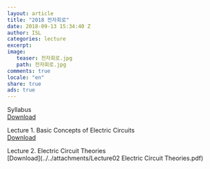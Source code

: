 ```yaml
---
layout: article
title: "2018 전자회로"
date: 2018-09-13 15:34:40 Z
author: ISL
categories: lecture
excerpt: 
image:
   teaser: 전자회로.jpg
   path: 전자회로.jpg
comments: true
locale: "en"
share: true
ads: true
--- 
```


Syllabus  
[Download](../../attachments/syllabus.pdf)

Lecture 1. Basic Concepts of Electric Circuits  
[Download](../../attachments/Lecture01.pdf)

Lecture 2. Electric Circuit Theories  
[Download](../../attachments/Lecture02 Electric Circuit Theories.pdf)